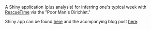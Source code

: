 A Shiny application (plus analysis) for inferring one's typical week with [RescueTime](www.rescuetime.com) via the "Poor Man's Dirichlet."

Shiny app can be found [here](https://willwolf.shinyapps.io/rescue-time-estimation/) and the acompanying blog post [here](http://willwolf.io/en/2017/02/03/bayesian-estimation-of-rescuetime-productivity/).

